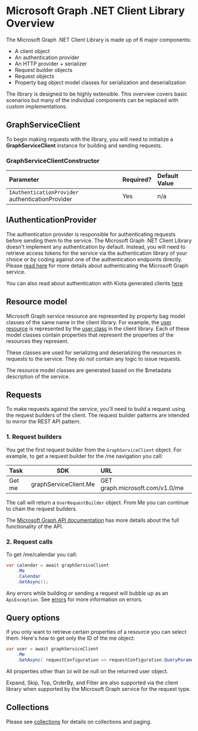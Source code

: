 Microsoft Graph .NET Client Library Overview
=====

The Microsoft Graph .NET Client Library is made up of 6 major components:

* A client object
* An authentication provider
* An HTTP provider + serializer
* Request builder objects
* Request objects
* Property bag object model classes for serialization and deserialization

The library is designed to be highly extensible. This overview covers basic scenarios but many of the individual components can be replaced with custom implementations.

## GraphServiceClient

To begin making requests with the library, you will need to initialize a **GraphServiceClient** instance for building and sending requests.

### GraphServiceClientConstructor

| Parameter                                      | Required?      | Default Value                                    |
|:-----------------------------------------------|:---------------|:-------------------------------------------------|
|`IAuthenticationProvider` authenticationProvider| Yes            | n/a                                              |

## IAuthenticationProvider

The authentication provider is responsible for authenticating requests before sending them to the service. The Microsoft Graph .NET Client Library doesn't implement any authentication by default. Instead, you will need to retrieve access tokens for the service via the authentication library of your choice or by coding against one of the authentication endpoints directly. Please [read here](https://docs.microsoft.com/en-us/graph/auth/) for more details about authenticating the Microsoft Graph service.

You can also read about authentication with Kiota generated clients [here](https://github.com/microsoft/kiota/blob/main/docs/extending/authentication.md#authentication-with-kiota-clients)

## Resource model

Microsoft Graph service resource are represented by property bag model classes of the same name in the client library. For example, the [user resource](https://docs.microsoft.com/en-us/graph/api/resources/users) is represented by the [user class](../src/Microsoft.Graph/Generated/model/User.cs) in the client library. Each of these model classes contain properties that represent the properties of the resources they represent.

These classes are used for serializing and deserializing the resources in requests to the service. They do not contain any logic to issue requests.

The resource model classes are generated based on the $metadata description of the service.

## Requests

To make requests against the service, you'll need to build a request using the request builders of the client. The request builder patterns are intended to mirror the REST API pattern.

### 1. Request builders

You get the first request builder from the `GraphServiceClient` object. For example, to get a request builder for the /me navigation you call:

|Task       | SDK                    | URL                            |
|:----------|:----------------------:|:-------------------------------|
|Get me     | graphServiceClient.Me  | GET graph.microsoft.com/v1.0/me|
 
The call will return a `UserRequestBuilder` object. From Me you can continue to chain the request builders.

The [Microsoft Graph API documentation](https://docs.microsoft.com/en-us/graph/api/overview) has more details about the full functionality of the API.


### 2. Request calls

To get /me/calendar you call:

``` csharp
var calendar = await graphServiceClient
    .Me
    .Calendar
    .GetAsync();
```

Any errors while building or sending a request will bubble up as an `ApiException`. See [errors](/docs/errors.md) for more information on errors.

## Query options

If you only want to retrieve certain properties of a resource you can select them. Here's how to get only the ID of the me object:

``` csharp
var user = await graphServiceClient
    .Me
    .GetAsync( requestConfiguration => requestConfiguration.QueryParameters.Select = new string[] { "id"});
```

All properties other than `Id` will be null on the returned user object.

Expand, Skip, Top, OrderBy, and Filter are also supported via the client library when supported by the Microsoft Graph service for the request type.

## Collections

Please see [collections](/docs/collections.md) for details on collections and paging.

